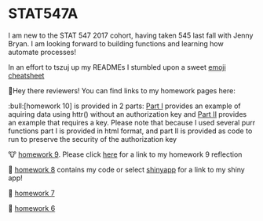 # STAT547A

I am new to the STAT 547 2017 cohort, having taken 545 last fall with Jenny Bryan. I am looking forward to building functions and learning how automate processes! 


In an effort to tszuj up my READMEs I stumbled upon a sweet [emoji cheatsheet](https://www.webpagefx.com/tools/emoji-cheat-sheet/)

:wave:Hey there reviewers! You can find links to my homework pages here:

:bull:[homework 10] is provided in 2 parts: [Part I](https://github.com/emwest/STAT547A/blob/master/hw10/hw10_part1.Rmd) provides an example of aquiring data using httr() without an authorization key and [Part II](https://github.com/emwest/STAT547A/blob/master/hw10/hw10_part2.R) provides an example that requires a key. Please note that because I used several purr functions part I is provided in html format, and part II is provided as code to run to preserve the security of the authorization key

:cow: [homework 9](https://github.com/emwest/stat547HW09). Please click [here](https://github.com/emwest/STAT547A/blob/master/hw09_REFLECTION.Rmd) for a link to my homework 9 reflection

:ox: [homework 8](https://github.com/emwest/STAT547A/tree/master/hw08) contains my code or select [shinyapp](https://emwest.shinyapps.io/Sample_for_STAT547_emwest_2017/) for a link to my shiny app!

:ram: [homework 7](https://github.com/emwest/STAT547A/tree/master/hw07)

:water_buffalo: [homework 6](https://github.com/emwest/STAT547A/tree/master/hw6)

